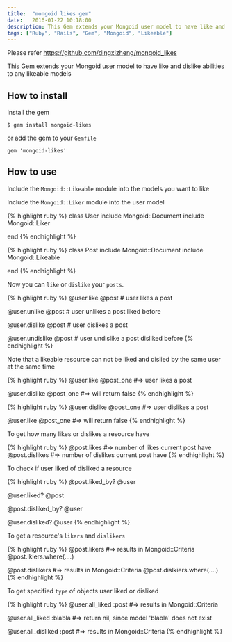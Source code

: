 ```yaml
---
title:  "mongoid likes gem"
date:   2016-01-22 10:18:00
description: This Gem extends your Mongoid user model to have like and dislike abilities to any likeable models
tags: ["Ruby", "Rails", "Gem", "Mongoid", "Likeable"]
---
```


Please refer https://github.com/dingxizheng/mongoid_likes

This Gem extends your Mongoid user model to have like and dislike abilities 
to any likeable models

## How to install

Install the gem

    $ gem install mongoid-likes

or add the gem to your `Gemfile`

    gem 'mongoid-likes'


## How to use

Include the `Mongoid::Likeable` module into the models you want to like 

Include the `Mongoid::Liker` module into the user model

{% highlight ruby %}
class User
  include Mongoid::Document
  include Mongoid::Liker

end
{% endhighlight %}


{% highlight ruby %}
class Post
  include Mongoid::Document
  include Mongoid::Likeable

end
{% endhighlight %}

Now you can `like` or `dislike` your `posts`.

{% highlight ruby %}
@user.like @post # user likes a post

@user.unlike @post # user unlikes a post liked before

@user.dislike @post # user dislikes a post

@user.undislike @post # user undislike a post disliked before
{% endhighlight %}

Note that a likeable resource can not be liked and dislied by the same user at the same time

{% highlight ruby %}
@user.like @post_one #=> user likes a post

@user.dislike @post_one #=> will return false
{% endhighlight %}

{% highlight ruby %}
@user.dislike @post_one #=> user dislikes a post

@user.like @post_one #=> will return false
{% endhighlight %}

To get how many likes or dislikes a resource have 

{% highlight ruby %}
@post.likes #=> number of likes current post have
@post.dislikes #=> number of dislikes current post have
{% endhighlight %}

To check if user liked of disliked a resource

{% highlight ruby %}
@post.liked_by? @user

@user.liked? @post

@post.disliked_by? @user 

@user.disliked? @user
{% endhighlight %}

To get a resource's `likers` and `dislikers`

{% highlight ruby %}
@post.likers #=> results in Mongoid::Criteria
@post.lkiers.where(....)

@post.dislikers #=> results in Mongoid::Criteria
@post.dislkiers.where(....)
{% endhighlight %}

To get specified `type` of objects user liked or disliked

{% highlight ruby %}
@user.all_liked :post #=> results in Mongoid::Criteria

@user.all_liked :blabla #=> return nil, since model 'blabla' does not exist

@user.all_disliked :post #=> results in Mongoid::Criteria
{% endhighlight %}
